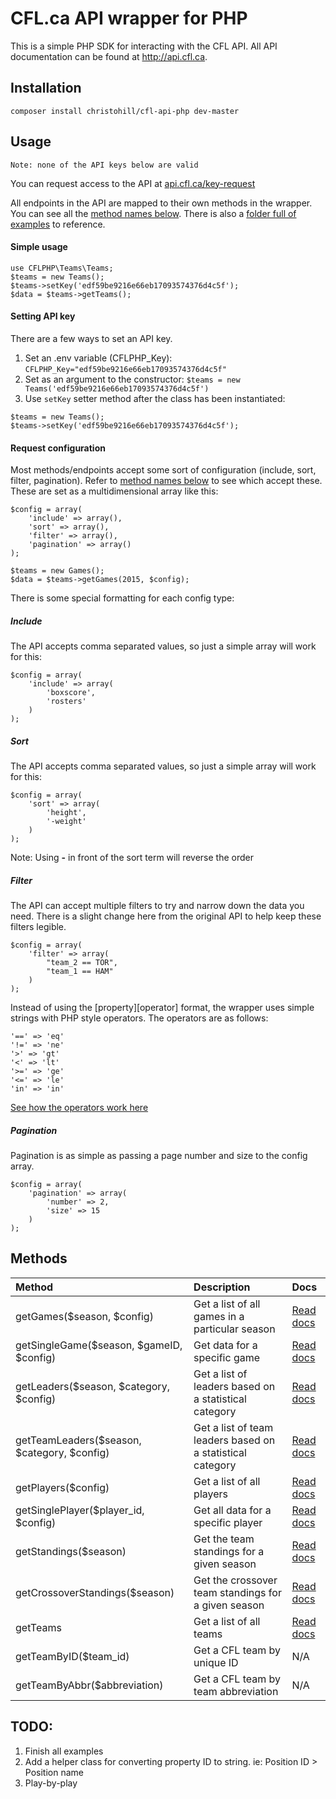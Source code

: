 CFL.ca API wrapper for PHP
========

This is a simple PHP SDK for interacting with the CFL API. All API documentation can be found at http://api.cfl.ca.

Installation
------

`composer install christohill/cfl-api-php dev-master`

Usage
------
`Note: none of the API keys below are valid`

You can request access to the API at [api.cfl.ca/key-request](http://api.cfl.ca/key-request)

All endpoints in the API are mapped to their own methods in the wrapper. You can see all the [method names below](#methods). There is also a [folder full of examples](examples/) to reference.

#### Simple usage
```
use CFLPHP\Teams\Teams;
$teams = new Teams();
$teams->setKey('edf59be9216e66eb17093574376d4c5f');
$data = $teams->getTeams();
```

#### Setting API key
There are a few ways to set an API key.

1. Set an .env variable (CFLPHP_Key): `CFLPHP_Key="edf59be9216e66eb17093574376d4c5f"`
2. Set as an argument to the constructor: `$teams = new Teams('edf59be9216e66eb17093574376d4c5f')`
3. Use `setKey` setter method after the class has been instantiated:
```
$teams = new Teams();
$teams->setKey('edf59be9216e66eb17093574376d4c5f');
```

#### Request configuration
Most methods/endpoints accept some sort of configuration (include, sort, filter, pagination). Refer to [method names below](#methods) to see which accept these. These are set as a multidimensional array like this:

```
$config = array(
    'include' => array(),
    'sort' => array(),
    'filter' => array(),
    'pagination' => array()
);

$teams = new Games();
$data = $teams->getGames(2015, $config);
```

There is some special formatting for each config type:

##### Include
The API accepts comma separated values, so just a simple array will work for this:
```
$config = array(
    'include' => array(
        'boxscore',
        'rosters'
    )
);
```

##### Sort
The API accepts comma separated values, so just a simple array will work for this:
```
$config = array(
    'sort' => array(
        'height',
        '-weight'
    )
);
```
Note: Using **-** in front of the sort term will reverse the order

##### Filter
The API can accept multiple filters to try and narrow down the data you need. There is a slight change here from the original API to help keep these filters legible.
```
$config = array(
    'filter' => array(
        "team_2 == TOR",
        "team_1 == HAM"
    )
);
```
Instead of using the [property][operator] format, the wrapper uses simple strings with PHP style operators. The operators are as follows:

```
'==' => 'eq'
'!=' => 'ne'
'>' => 'gt'
'<' => 'lt'
'>=' => 'ge'
'<=' => 'le'
'in' => 'in'
```
[See how the operators work here](http://api.cfl.ca/docs#games-filters)

##### Pagination
Pagination is as simple as passing a page number and size to the config array.
```
$config = array(
    'pagination' => array(
        'number' => 2,
        'size' => 15
    )
);
```

Methods
------

| Method                                        | Description                                                   | Docs                                      |
| :---                                          | :---                                                          | :---                                      |
| getGames($season, $config)                    | Get a list of all games in a particular season                | [Read docs](http://api.cfl.ca/docs#games) |
| getSingleGame($season, $gameID, $config)      | Get data for a specific game                                  | [Read docs](http://api.cfl.ca/docs#games) |
| getLeaders($season, $category, $config)       | Get a list of leaders based on a statistical category         | [Read docs](http://api.cfl.ca/docs#leaders) |
| getTeamLeaders($season, $category, $config)   | Get a list of team leaders based on a statistical category    | [Read docs](http://api.cfl.ca/docs#team-leaders) |
| getPlayers($config)                           | Get a list of all players                                     | [Read docs](http://api.cfl.ca/docs#players) |
| getSinglePlayer($player_id, $config)          | Get all data for a specific player                            | [Read docs](http://api.cfl.ca/docs#players) |
| getStandings($season)                         | Get the team standings for a given season                     | [Read docs](http://api.cfl.ca/docs#standings) |
| getCrossoverStandings($season)                | Get the crossover team standings for a given season           | [Read docs](http://api.cfl.ca/docs#standings) |
| getTeams                                      | Get a list of all teams                                       | [Read docs](http://api.cfl.ca/docs#teams) |
| getTeamByID($team_id)                         | Get a CFL team by unique ID                                   | N/A |
| getTeamByAbbr($abbreviation)                  | Get a CFL team by team abbreviation                           | N/A |

TODO:
------

1. Finish all examples
2. Add a helper class for converting property ID to string. ie: Position ID > Position name
3. Play-by-play
